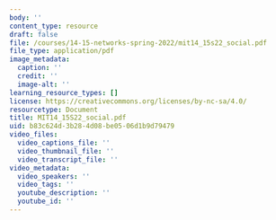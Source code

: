 ```yaml
---
body: ''
content_type: resource
draft: false
file: /courses/14-15-networks-spring-2022/mit14_15s22_social.pdf
file_type: application/pdf
image_metadata:
  caption: ''
  credit: ''
  image-alt: ''
learning_resource_types: []
license: https://creativecommons.org/licenses/by-nc-sa/4.0/
resourcetype: Document
title: MIT14_15S22_social.pdf
uid: b83c624d-3b28-4d08-be05-06d1b9d79479
video_files:
  video_captions_file: ''
  video_thumbnail_file: ''
  video_transcript_file: ''
video_metadata:
  video_speakers: ''
  video_tags: ''
  youtube_description: ''
  youtube_id: ''
---
```

